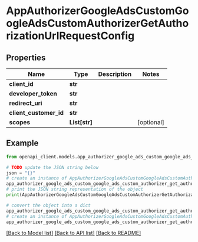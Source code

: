 # AppAuthorizerGoogleAdsCustomGoogleAdsCustomAuthorizerGetAuthorizationUrlRequestConfig


## Properties

Name | Type | Description | Notes
------------ | ------------- | ------------- | -------------
**client_id** | **str** |  | 
**developer_token** | **str** |  | 
**redirect_uri** | **str** |  | 
**client_customer_id** | **str** |  | 
**scopes** | **List[str]** |  | [optional] 

## Example

```python
from openapi_client.models.app_authorizer_google_ads_custom_google_ads_custom_authorizer_get_authorization_url_request_config import AppAuthorizerGoogleAdsCustomGoogleAdsCustomAuthorizerGetAuthorizationUrlRequestConfig

# TODO update the JSON string below
json = "{}"
# create an instance of AppAuthorizerGoogleAdsCustomGoogleAdsCustomAuthorizerGetAuthorizationUrlRequestConfig from a JSON string
app_authorizer_google_ads_custom_google_ads_custom_authorizer_get_authorization_url_request_config_instance = AppAuthorizerGoogleAdsCustomGoogleAdsCustomAuthorizerGetAuthorizationUrlRequestConfig.from_json(json)
# print the JSON string representation of the object
print(AppAuthorizerGoogleAdsCustomGoogleAdsCustomAuthorizerGetAuthorizationUrlRequestConfig.to_json())

# convert the object into a dict
app_authorizer_google_ads_custom_google_ads_custom_authorizer_get_authorization_url_request_config_dict = app_authorizer_google_ads_custom_google_ads_custom_authorizer_get_authorization_url_request_config_instance.to_dict()
# create an instance of AppAuthorizerGoogleAdsCustomGoogleAdsCustomAuthorizerGetAuthorizationUrlRequestConfig from a dict
app_authorizer_google_ads_custom_google_ads_custom_authorizer_get_authorization_url_request_config_from_dict = AppAuthorizerGoogleAdsCustomGoogleAdsCustomAuthorizerGetAuthorizationUrlRequestConfig.from_dict(app_authorizer_google_ads_custom_google_ads_custom_authorizer_get_authorization_url_request_config_dict)
```
[[Back to Model list]](../README.md#documentation-for-models) [[Back to API list]](../README.md#documentation-for-api-endpoints) [[Back to README]](../README.md)


